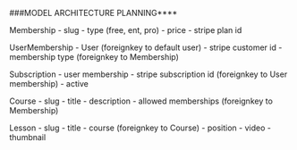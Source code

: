 ###MODEL ARCHITECTURE PLANNING****

Membership
    - slug
    - type (free, ent, pro)
    - price
    - stripe plan id

UserMembership
    - User                      (foreignkey to default user)
    - stripe customer id
    - membership type           (foreignkey to Membership)
    
Subscription
    - user membership
    - stripe subscription id    (foreignkey to User membership)
    - active

Course
    - slug
    - title
    - description
    - allowed memberships       (foreignkey to Membership)

Lesson
    - slug
    - title
    - course                    (foreignkey to Course)
    - position
    - video
    - thumbnail